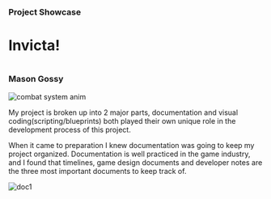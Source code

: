 <h3>Project Showcase</h3>
<h1>Invicta!<h1>
<h3>Mason Gossy</h3>
  
![combat system anim](https://user-images.githubusercontent.com/70648519/115127588-9bf6e000-9fa5-11eb-9737-a41754211c98.png)
  
<p>My project is broken up into 2 major parts, documentation and visual coding(scripting/blueprints) both played their own unique role in the development process of this project.</p>

<p>When it came to preparation I knew documentation was going to keep my project organized. Documentation is well practiced in the game industry, and I found that timelines, game design documents and developer notes are the three most important documents to keep track of.</p>

![doc1](https://user-images.githubusercontent.com/70648519/115128172-e7ab8880-9fa9-11eb-8a1e-7319c81cf797.PNG)


